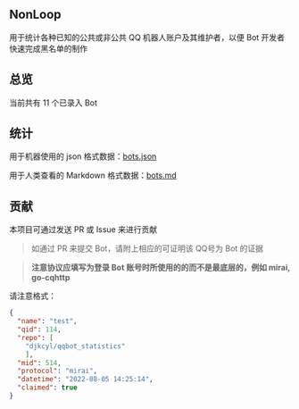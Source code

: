 ## NonLoop

用于统计各种已知的公共或非公共 QQ 机器人账户及其维护者，以便 Bot 开发者快速完成黑名单的制作

## 总览

当前共有 11 个已录入 Bot

## 统计

用于机器使用的 json 格式数据：[bots.json](bots.json)

用于人类查看的 Markdown 格式数据：[bots.md](bots.md)

## 贡献

本项目可通过发送 PR 或 Issue 来进行贡献
> 如通过 PR 来提交 Bot，请附上相应的可证明该 QQ号为 Bot 的证据

> **注意协议应填写为登录 Bot 账号时所使用的的而不是最底层的，例如 mirai, go-cqhttp**

请注意格式：

```json
{
  "name": "test",
  "qid": 114,
  "repo": [
    "djkcyl/qqbot_statistics"
    ],
  "mid": 514,
  "protocol": "mirai",
  "datetime": "2022-08-05 14:25:14",
  "claimed": true
}
```
